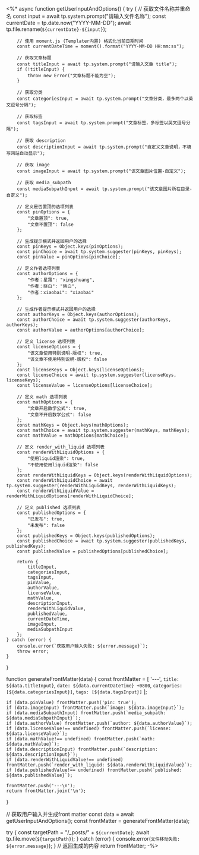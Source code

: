 <%*
async function getUserInputAndOptions() {
    try {
        // 获取文件名称并重命名
        const input = await tp.system.prompt("请输入文件名称");
        const currentDate = tp.date.now("YYYY-MM-DD");
        await tp.file.rename(`${currentDate}-${input}`);
        
        // 使用 moment.js (Templater内置) 格式化当前日期时间
        const currentDateTime = moment().format("YYYY-MM-DD HH:mm:ss");

        // 获取文章标题
        const titleInput = await tp.system.prompt("请输入文章 title");
        if (!titleInput) {
            throw new Error("文章标题不能为空");
        }

        // 获取分类
        const categoriesInput = await tp.system.prompt("文章分类，最多两个以英文逗号分隔");

        // 获取标签
        const tagsInput = await tp.system.prompt("文章标签，多标签以英文逗号分隔");

        // 获取 description
        const descriptionInput = await tp.system.prompt("自定义文章说明，不填写网站自动显示");

        // 获取 image
        const imageInput = await tp.system.prompt("该文章图片位置-自定义");

        // 获取 media_subpath
        const mediaSubpathInput = await tp.system.prompt("该文章图片所在目录-自定义");

        // 定义是否置顶的选项列表
        const pinOptions = {
            "文章置顶": true,
            "文章不置顶": false
        };

        // 生成提示模式并返回用户的选择
        const pinKeys = Object.keys(pinOptions);
        const pinChoice = await tp.system.suggester(pinKeys, pinKeys);
        const pinValue = pinOptions[pinChoice];

        // 定义作者选项列表
        const authorOptions = {
            "作者：星霜": "xingshuang",
            "作者：晓白": "晓白",
            "作者：xiaobai": "xiaobai"
        };

        // 生成作者提示模式并返回用户的选择
        const authorKeys = Object.keys(authorOptions);
        const authorChoice = await tp.system.suggester(authorKeys, authorKeys);
        const authorValue = authorOptions[authorChoice];

        // 定义 license 选项列表
        const licenseOptions = {
            "该文章使用特别说明-版权": true,
            "该文章不使用特别说明-版权": false
        };
        const licenseKeys = Object.keys(licenseOptions);
        const licenseChoice = await tp.system.suggester(licenseKeys, licenseKeys);
        const licenseValue = licenseOptions[licenseChoice];

        // 定义 math 选项列表
        const mathOptions = {
            "文章开启数学公式": true,
            "文章不开启数学公式": false
        };
        const mathKeys = Object.keys(mathOptions);
        const mathChoice = await tp.system.suggester(mathKeys, mathKeys);
        const mathValue = mathOptions[mathChoice];

        // 定义 render_with_liquid 选项列表
        const renderWithLiquidOptions = {
            "使用liquid渲染": true,
            "不使用使用liquid渲染": false
        };
        const renderWithLiquidKeys = Object.keys(renderWithLiquidOptions);
        const renderWithLiquidChoice = await tp.system.suggester(renderWithLiquidKeys, renderWithLiquidKeys);
        const renderWithLiquidValue = renderWithLiquidOptions[renderWithLiquidChoice];

        // 定义 published 选项列表
        const publishedOptions = {
            "已发布": true,
            "未发布": false
        };
        const publishedKeys = Object.keys(publishedOptions);
        const publishedChoice = await tp.system.suggester(publishedKeys, publishedKeys);
        const publishedValue = publishedOptions[publishedChoice];

        return { 
            titleInput, 
            categoriesInput, 
            tagsInput, 
            pinValue, 
            authorValue, 
            licenseValue, 
            mathValue, 
            descriptionInput, 
            renderWithLiquidValue, 
            publishedValue,
            currentDateTime,
            imageInput,
            mediaSubpathInput
        };
    } catch (error) {
        console.error(`获取用户输入失败: ${error.message}`);
        throw error;
    }
}

function generateFrontMatter(data) {
    const frontMatter = [
        '---',
        `title: ${data.titleInput}`,
        `date: ${data.currentDateTime} +0800`,
        `categories: [${data.categoriesInput}]`,
        `tags: [${data.tagsInput}]`
    ];

    if (data.pinValue) frontMatter.push('pin: true');
    if (data.imageInput) frontMatter.push(`image: ${data.imageInput}`);
    if (data.mediaSubpathInput) frontMatter.push(`media_subpath: ${data.mediaSubpathInput}`);
    if (data.authorValue) frontMatter.push(`author: ${data.authorValue}`);
    if (data.licenseValue!== undefined) frontMatter.push(`license: ${data.licenseValue}`);
    if (data.mathValue!== undefined) frontMatter.push(`math: ${data.mathValue}`);
    if (data.descriptionInput) frontMatter.push(`description: ${data.descriptionInput}`);
    if (data.renderWithLiquidValue!== undefined) frontMatter.push(`render_with_liquid: ${data.renderWithLiquidValue}`);
    if (data.publishedValue!== undefined) frontMatter.push(`published: ${data.publishedValue}`);

    frontMatter.push('---\n');
    return frontMatter.join('\n');
}

// 获取用户输入并生成front matter
const data = await getUserInputAndOptions();
const frontMatter = generateFrontMatter(data);

try {
    const targetPath = "/_posts/" + `${currentDate}`;
    await tp.file.move(`${targetPath}`);
} catch (error) {
    console.error(`文件移动失败: ${error.message}`);
}
// 返回生成的内容
return frontMatter;
-%>

